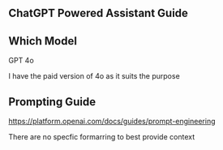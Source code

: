 ## ChatGPT Powered Assistant Guide

## Which Model

GPT 4o

I have the paid version of 4o as it suits the purpose

## Prompting Guide

https://platform.openai.com/docs/guides/prompt-engineering

There are no specfic formarring to best provide context
